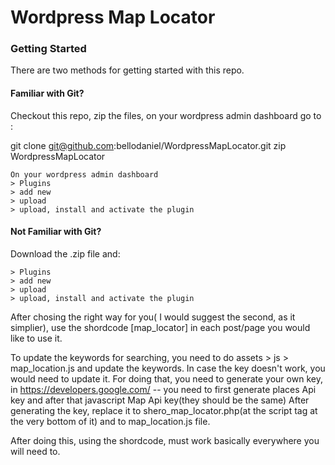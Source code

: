 # Wordpress Map Locator

### Getting Started

There are two methods for getting started with this repo.

#### Familiar with Git?
Checkout this repo, zip the files, on your wordpress admin dashboard go to :


git clone git@github.com:bellodaniel/WordpressMapLocator.git
zip WordpressMapLocator
```
On your wordpress admin dashboard
> Plugins
> add new
> upload
> upload, install and activate the plugin 
```

#### Not Familiar with Git?
Download the .zip file and:

```
> Plugins
> add new
> upload
> upload, install and activate the plugin
```


After chosing the right way for you( I would suggest the second, as it simplier), use the shordcode [map_locator] in each post/page you would like to use it.

To update the keywords for searching, you need to do assets > js > map_location.js and update the keywords.
In case the key doesn't work, you would need to update it.
For doing that, you need to generate your own key, in https://developers.google.com/ -- you need to first generate places Api key and after that javascript Map Api key(they should be the same)
After generating the key, replace it to shero_map_locator.php(at the script tag at the very bottom of it) and to map_location.js file.

After doing this, using the shordcode, must work basically everywhere you will need to.
 

